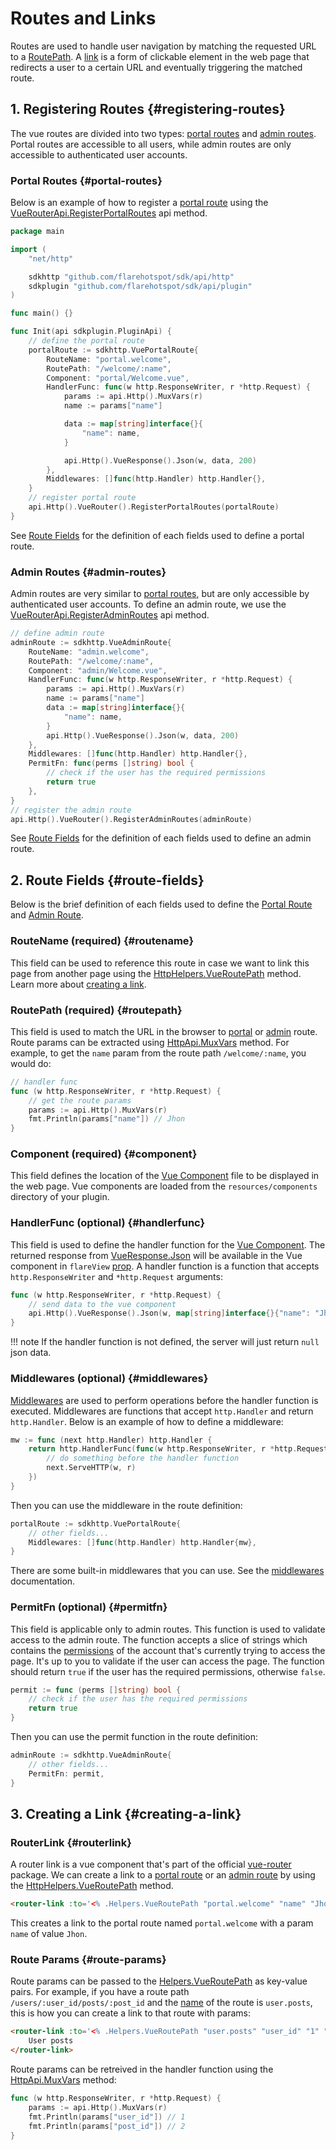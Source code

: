# Routes and Links
Routes are used to handle user navigation by matching the requested URL to a [RoutePath](#routepath). A [link](#creating-a-link) is a form of clickable element in the web page that redirects a user to a certain URL and eventually triggering the matched route.

## 1. Registering Routes {#registering-routes}
The vue routes are divided into two types: [portal routes](#portal-routes) and [admin routes](#admin-routes). Portal routes are accessible to all users, while admin routes are only accessible to authenticated user accounts.

### Portal Routes {#portal-routes}
Below is an example of how to register a [portal route](../api/vue-router-api.md#portalroute) using the [VueRouterApi.RegisterPortalRoutes](../api/vue-router-api.md#registerportalroutes) api method.

```go title="main.go"
package main

import (
	"net/http"

	sdkhttp "github.com/flarehotspot/sdk/api/http"
	sdkplugin "github.com/flarehotspot/sdk/api/plugin"
)

func main() {}

func Init(api sdkplugin.PluginApi) {
	// define the portal route
	portalRoute := sdkhttp.VuePortalRoute{
		RouteName: "portal.welcome",
		RoutePath: "/welcome/:name",
		Component: "portal/Welcome.vue",
		HandlerFunc: func(w http.ResponseWriter, r *http.Request) {
			params := api.Http().MuxVars(r)
			name := params["name"]

			data := map[string]interface{}{
				"name": name,
			}

			api.Http().VueResponse().Json(w, data, 200)
		},
        Middlewares: []func(http.Handler) http.Handler{},
	}
	// register portal route
	api.Http().VueRouter().RegisterPortalRoutes(portalRoute)
}
```

See [Route Fields](#route-fields) for the definition of each fields used to define a portal route.

### Admin Routes {#admin-routes}
Admin routes are very similar to [portal routes](#portal-routes), but are only accessible by authenticated user accounts. To define an admin route, we use the [VueRouterApi.RegisterAdminRoutes](../api/vue-router-api.md#registeradminroutes) api method.

```go title="main.go"
// define admin route
adminRoute := sdkhttp.VueAdminRoute{
    RouteName: "admin.welcome",
    RoutePath: "/welcome/:name",
    Component: "admin/Welcome.vue",
    HandlerFunc: func(w http.ResponseWriter, r *http.Request) {
        params := api.Http().MuxVars(r)
        name := params["name"]
        data := map[string]interface{}{
            "name": name,
        }
        api.Http().VueResponse().Json(w, data, 200)
    },
    Middlewares: []func(http.Handler) http.Handler{},
    PermitFn: func(perms []string) bool {
        // check if the user has the required permissions
        return true
    },
}
// register the admin route
api.Http().VueRouter().RegisterAdminRoutes(adminRoute)
```

See [Route Fields](#route-fields) for the definition of each fields used to define an admin route.

## 2. Route Fields {#route-fields}

Below is the brief definition of each fields used to define the [Portal Route](../api/vue-router-api.md#portalroute) and [Admin Route](../api/vue-router-api.md#adminroute).

### RouteName (required) {#routename}
This field can be used to reference this route in case we want to link this page from another page using the [HttpHelpers.VueRoutePath](../api/http-helpers.md#vueroutepath) method. Learn more about [creating a link](./creating-a-link.md).

### RoutePath (required) {#routepath}
This field is used to match the URL in the browser to [portal](#portal-routes) or [admin](#admin-routes) route. Route params can be extracted using
[HttpApi.MuxVars](../api/http-api.md#muxvars) method. For example, to get the `name` param from the route path `/welcome/:name`, you would do:

```go title="main.go"
// handler func
func (w http.ResponseWriter, r *http.Request) {
    // get the route params
    params := api.Http().MuxVars(r)
    fmt.Println(params["name"]) // Jhon
}
```

### Component (required) {#component}
This field defines the location of the [Vue Component](./vue-components.md) file to be displayed in the web page. Vue components are loaded from the `resources/components` directory of your plugin.

### HandlerFunc (optional) {#handlerfunc}
This field is used to define the handler function for the [Vue Component](./vue-components.md). The returned response from [VueResponse.Json](../api/vue-response.md#json) will be available in the Vue component in `flareView` [prop](https://v2.vuejs.org/v2/guide/components-props). A handler function is a function that accepts `http.ResponseWriter` and `*http.Request` arguments:

```go title="main.go"
func (w http.ResponseWriter, r *http.Request) {
    // send data to the vue component
    api.Http().VueResponse().Json(w, map[string]interface{}{"name": "Jhon"}, 200)
}
```

!!! note
    If the handler function is not defined, the server will just return `null` json data.

### Middlewares (optional) {#middlewares}
[Middlewares](../api/http-router-api.md#middlewares) are used to perform operations before the handler function is executed. Middlewares are functions that accept `http.Handler` and return `http.Handler`. Below is an example of how to define a middleware:
```go title="main.go"
mw := func (next http.Handler) http.Handler {
    return http.HandlerFunc(func(w http.ResponseWriter, r *http.Request) {
        // do something before the handler function
        next.ServeHTTP(w, r)
    })
}
```

Then you can use the middleware in the route definition:
```go title="main.go"
portalRoute := sdkhttp.VuePortalRoute{
    // other fields...
    Middlewares: []func(http.Handler) http.Handler{mw},
}
```

There are some built-in middlewares that you can use. See the [middlewares](../api/http-api.md#middlewares) documentation.

### PermitFn (optional) {#permitfn}
This field is applicable only to admin routes. This function is used to validate access to the admin route. The function accepts a slice of strings which contains the [permissions](../api/accounts-api.md#permissions-sec) of the account that's currently trying to access the page. It's up to you to validate if the user can access the page. The function should return `true` if the user has the required permissions, otherwise `false`.
```go title="main.go"
permit := func (perms []string) bool {
    // check if the user has the required permissions
    return true
}
```

Then you can use the permit function in the route definition:
```go title="main.go"
adminRoute := sdkhttp.VueAdminRoute{
    // other fields...
    PermitFn: permit,
}
```

## 3. Creating a Link {#creating-a-link}

### RouterLink {#routerlink}
A router link is a vue component that's part of the official [vue-router](https://github.com/vuejs/vue-router) package. We can create a link to a [portal route](./routes-and-links.md#portal-routes) or an [admin route](./routes-and-links.md#admin-routes) by using the [HttpHelpers.VueRoutePath](../api/http-helpers.md#vueroutepath) method.

```html title="AnotherPage.vue"
<router-link :to='<% .Helpers.VueRoutePath "portal.welcome" "name" "Jhon" %>'>Go to welcome page</router-link>
```
This creates a link to the portal route named `portal.welcome` with a param `name` of value `Jhon`.

### Route Params {#route-params}
Route params can be passed to the [Helpers.VueRoutePath](../api/http-helpers.md#vueroutepath) as key-value pairs. For example, if you have a route path `/users/:user_id/posts/:post_id` and the [name](./routes-and-links.md#routename) of the route is `user.posts`, this is how you can create a link to that route with params:
```html
<router-link :to='<% .Helpers.VueRoutePath "user.posts" "user_id" "1" "post_id" "2" %>'>
    User posts
</router-link>
```

Route params can be retreived in the handler function using the [HttpApi.MuxVars](../api/http-api.md#muxvars) method:
```go title="main.go"
func (w http.ResponseWriter, r *http.Request) {
    params := api.Http().MuxVars(r)
    fmt.Println(params["user_id"]) // 1
    fmt.Println(params["post_id"]) // 2
}
```
